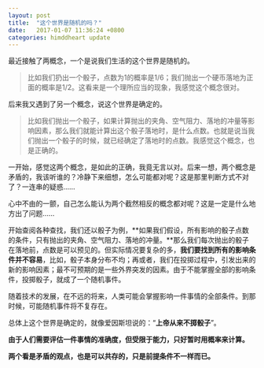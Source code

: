 ```yaml
---
layout: post
title:  "这个世界是随机的吗？"
date:   2017-01-07 11:36:24 +0800
categories: himddheart update
---
```


最近接触了两概念，一个是说我们生活的这个世界是随机的。

>比如我们扔出一个骰子，点数为1的概率是1/6；我们抛出一个硬币落地为正面的概率是1/2。这看来是一个理所应当的现象，我感觉这个概念很对。

后来我又遇到了另一个概念，说这个世界是确定的。

>比如我们抛出一个骰子，如果计算抛出的夹角、空气阻力、落地的冲量等影响因素，那么我们就能计算出这个骰子落地时，是什么点数。也就是说当我们抛出一个骰子的时候，就已经确定了落地时的点数。我感觉这个概念，也是正确的。

一开始，感觉这两个概念，是如此的正确，我竟无言以对。后来一想，两个概念是矛盾的，我该听谁的？冷静下来细想，怎么可能都对呢？这是那里判断方式不对了？一连串的疑惑……

心中不由的一颤，自己怎么能认为两个截然相反的概念都对呢？这是一定是什么地方出了问题……

开始查阅各种查找，我们还以骰子为例，**如果我们假设，所有影响的骰子点数的条件，只有抛出的夹角、空气阻力、落地的冲量。**那么我们每次抛出的骰子在落地前，点数是可以预见的。但实际情况要复杂的多，**我们要找到所有的影响条件并不容易**，比如，骰子本身分布不均；再或者，我们在投掷过程中，引发出来的新的影响因素；最不可预期的是一些外界突发的因素。由于不能掌握全部的影响条件，投掷骰子，就成了一个随机事件。

随着技术的发展，在不远的将来，人类可能会掌握影响一件事情的全部条件。到那时候，可能随机事件将不复存在。

总体上这个世界是确定的，就像爱因斯坦说的：“**上帝从来不掷骰子**”。

**由于人们需要评估一件事情的准确度，但受限于能力，只好暂时用概率来计算。**

**两个看是矛盾的观点，也是可以共存的，只是前提条件不一样而已。**


